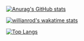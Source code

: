 [![Anurag's GitHub stats](https://github-readme-stats.vercel.app/api?username=k-grube&count_private=true&theme=darcula)](https://github.com/anuraghazra/github-readme-stats)

[![willianrod's wakatime stats](https://github-readme-stats.vercel.app/api/wakatime?username=kgrube&theme=darcula)](https://github.com/anuraghazra/github-readme-stats)

[![Top Langs](https://github-readme-stats.vercel.app/api/top-langs/?username=k-grube&layout=compact&theme=darcula)](https://github.com/anuraghazra/github-readme-stats)
